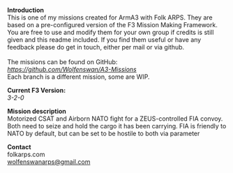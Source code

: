 <b>Introduction</b><br/>
This is one of my missions created for ArmA3 with Folk ARPS. They are based on a pre-configured version of the F3 Mission Making Framework. You are free to use and modify them for your own group if credits is still given and this readme included. If you find them useful or have any feedback please do get in touch, either per mail or via github.<br/><br/>
The missions can be found on GitHub:<br/>
<i>https://github.com/Wolfenswan/A3-Missions</i><br/>
Each branch is a different mission, some are WIP.<br/>

<b>Current F3 Version:</b><br/>
<i>3-2-0</i>

<b>Mission description</b><br/>
Motorized CSAT and Airborn NATO fight for a ZEUS-controlled FIA convoy. Both need to seize and hold the cargo it has been carrying. FIA is friendly to NATO by default, but can be set to be hostile to both via parameter

<b>Contact</b><br/>
folkarps.com<br/>
wolfenswanarps@gmail.com<br/>
